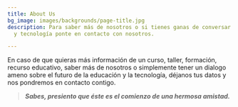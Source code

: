 ```yaml
---
title: About Us
bg_image: images/backgrounds/page-title.jpg
description: Para saber más de nosotros o si tienes ganas de conversar sobre educación
  y tecnología ponte en contacto con nosotros.

---
```

En caso de que quieras más información de un curso, taller, formación, recurso educativo, saber más de nosotros o simplemente tener un dialogo ameno sobre el futuro de la educación y la tecnología, déjanos tus datos y nos pondremos en contacto contigo.

> **_Sabes, presiento que éste es el comienzo de una hermosa amistad._**